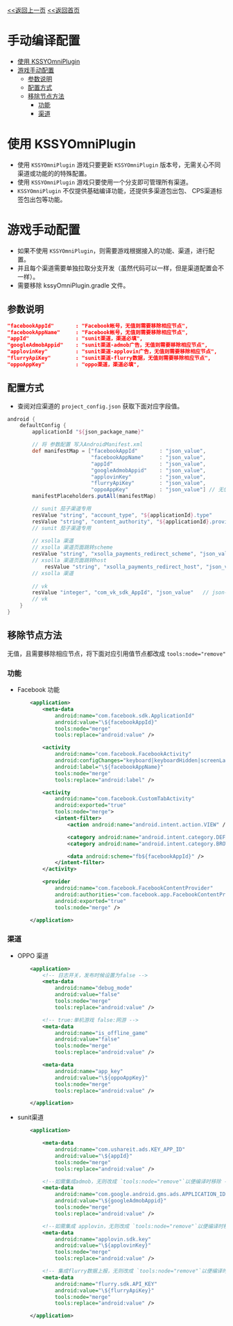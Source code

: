 [<<返回上一页](/docs/omni-sdk/doc/GeneralCompilation.md#手动编译配置) [<<返回首页](/sdk-docs)

手动编译配置
====

<!-- TOC -->

- [使用 KSSYOmniPlugin](#使用-kssyomniplugin)
- [游戏手动配置](#游戏手动配置)
    - [参数说明](#参数说明)
    - [配置方式](#配置方式)
    - [移除节点方法](#移除节点方法)
        - [功能](#功能)
        - [渠道](#渠道)

<!-- /TOC -->

# 使用 KSSYOmniPlugin

- 使用 `KSSYOmniPlugin` 游戏只要更新 `KSSYOmniPlugin` 版本号，无需关心不同渠道或功能的的特殊配置。
- 使用 `KSSYOmniPlugin` 游戏只要使用一个分支即可管理所有渠道。
- `KSSYOmniPlugin` 不仅提供基础编译功能，还提供多渠道包出包、 CPS渠道标签包出包等功能。

# 游戏手动配置

- 如果不使用 `KSSYOmniPlugin`，则需要游戏根据接入的功能、渠道，进行配置。
- 并且每个渠道需要单独拉取分支开发（虽然代码可以一样，但是渠道配置会不一样）。
- 需要移除 kssyOmniPlugin.gradle 文件。

## 参数说明
```json
"facebookAppId"       : "Facebook帐号，无值则需要移除相应节点",
"facebookAppName"     : "Facebook帐号，无值则需要移除相应节点",
"appId"               : "sunit渠道，渠道必填",
"googleAdmobAppid"    : "sunit渠道-admob广告，无值则需要移除相应节点",
"applovinKey"         : "sunit渠道-applovin广告，无值则需要移除相应节点",
"flurryApiKey"        : "sunit渠道-flurry数据，无值则需要移除相应节点",
"oppoAppKey"          : "oppo渠道，渠道必填",
```


## 配置方式
- 查阅对应渠道的 `project_config.json` 获取下面对应字段值。

```groovy
android {
    defaultConfig {
        applicationId "${json_package_name}"

        // 将 参数配置 写入AndroidManifest.xml
        def manifestMap = ["facebookAppId"       : "json_value",
                           "facebookAppName"     : "json_value",
                           "appId"               : "json_value",
                           "googleAdmobAppid"    : "json_value",
                           "applovinKey"         : "json_value",
                           "flurryApiKey"        : "json_value",
                           "oppoAppKey"          : "json_value"] // 无值则需要移除相应节点
        manifestPlaceholders.putAll(manifestMap)

        // sunit 茄子渠道专用
        resValue "string", "account_type", "${applicationId}.type"
        resValue "string", "content_authority", "${applicationId}.provider"
        // sunit 茄子渠道专用
      
      	// xsolla 渠道
        // xsolla 渠道页面跳转scheme
      	resValue "string", "xsolla_payments_redirect_scheme", "json_value" // json-key:redirectScheme
        // xsolla 渠道页面跳转host
     		resValue "string", "xsolla_payments_redirect_host", "json_value"   // json-key:redirectHost
      	// xsolla 渠道
       
        // vk 
      	resValue "integer", "com_vk_sdk_AppId", "json_value"   // json-key:vkAppId
        // vk
    }
}
```

## 移除节点方法
无值，且需要移除相应节点，将下面对应引用值节点都改成 `tools:node="remove"`

### 功能
- Facebook 功能

    ```xml
        <application>
            <meta-data
                android:name="com.facebook.sdk.ApplicationId"
                android:value="\${facebookAppId}"
                tools:node="merge"
                tools:replace="android:value" />
    
            <activity
                android:name="com.facebook.FacebookActivity"
                android:configChanges="keyboard|keyboardHidden|screenLayout|screenSize|orientation"
                android:label="\${facebookAppName}"
                tools:node="merge"
                tools:replace="android:label" />
    
            <activity
                android:name="com.facebook.CustomTabActivity"
                android:exported="true"
                tools:node="merge">
                <intent-filter>
                    <action android:name="android.intent.action.VIEW" />
    
                    <category android:name="android.intent.category.DEFAULT" />
                    <category android:name="android.intent.category.BROWSABLE" />
    
                    <data android:scheme="fb${facebookAppId}" />
                </intent-filter>
            </activity>
    
            <provider
                android:name="com.facebook.FacebookContentProvider"
                android:authorities="com.facebook.app.FacebookContentProvider${facebookAppId}"
                android:exported="true"
                tools:node="merge" />
    
        </application>
    ```

### 渠道
- OPPO 渠道

    ```xml
        <application>
            <!-- 日志开关，发布时候设置为false -->
            <meta-data
                android:name="debug_mode"
                android:value="false"
                tools:node="merge"
                tools:replace="android:value" />
    
            <!-- true:单机游戏 false:网游 -->
            <meta-data
                android:name="is_offline_game"
                android:value="false"
                tools:node="merge"
                tools:replace="android:value" />
    
            <meta-data
                android:name="app_key"
                android:value="\${oppoAppKey}"
                tools:node="merge"
                tools:replace="android:value" />
    
        </application>
    ```

- sunit渠道

    ```xml
        <application>
    
            <meta-data
                android:name="com.ushareit.ads.KEY_APP_ID"
                android:value="\${appId}"
                tools:node="merge"
                tools:replace="android:value" />
    
            <!--如需集成admob，无则改成 `tools:node="remove"`以便编译时移除 -->
            <meta-data
                android:name="com.google.android.gms.ads.APPLICATION_ID"
                android:value="\${googleAdmobAppid}"
                tools:node="merge"
                tools:replace="android:value" />
    
            <!--如需集成 applovin，无则改成 `tools:node="remove"`以便编译时移除 -->
            <meta-data
                android:name="applovin.sdk.key"
                android:value="\${applovinKey}"
                tools:node="merge"
                tools:replace="android:value" />
    
            <!-- 集成flurry数据上报，无则改成 `tools:node="remove"`以便编译时移除 -->
            <meta-data
                android:name="flurry.sdk.API_KEY"
                android:value="\${flurryApiKey}"
                tools:node="merge"
                tools:replace="android:value" />
    
        </application>
    ```